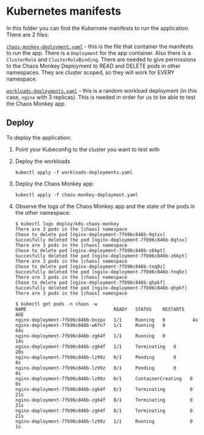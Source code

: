 # Kubernetes manifests

In this folder you can find the Kubernete manifests to run the application.
There are 2 files:

[`chaos-monkey-deployment.yaml`](./chaos-monkey-deployment.yaml) - this is the file that container the manifests to run the app.
There is a `Deployment` for the app container.
Also there is a `ClusterRole` and `ClusterRoleBinding`.
There are needed to give permissions to the Chaos Monkey Deployment to READ and DELETE pods in other namespaces.
They are cluster scoped, so they will work for EVERY namespace.

[`workloads-deployments.yaml`](./workloads-deployments.yaml) - this is a random workload deployment (in this case, `nginx` with 3 replicas).
This is needed in order for us to be able to test the Chaos Monkey app.

## Deploy

To deploy the application:

1. Point your Kubeconfig to the cluster you want to test with

2. Deploy the workloads

    ```shell
    kubectl apply -f workloads-deployments.yaml
    ```

3. Deploy the Chaos Monkey app:

    ```shell
    kubectl apply -f chaos-monkey-deployment.yaml
    ```

4. Observe the logs of the Chaos Monkey app and the state of the pods in the other namespace:

    ```shell
    $ kubectl logs deploy/k8s-chaos-monkey
    There are 3 pods in the [chaos] namespace
    Chose to delete pod [nginx-deployment-7fb96c846b-9qtxx]
    Succesfully deleted the pod [nginx-deployment-7fb96c846b-9qtxx]
    There are 3 pods in the [chaos] namespace
    Chose to delete pod [nginx-deployment-7fb96c846b-z6kpt]
    Succesfully deleted the pod [nginx-deployment-7fb96c846b-z6kpt]
    There are 3 pods in the [chaos] namespace
    Chose to delete pod [nginx-deployment-7fb96c846b-tnq9z]
    Succesfully deleted the pod [nginx-deployment-7fb96c846b-tnq9z]
    There are 3 pods in the [chaos] namespace
    Chose to delete pod [nginx-deployment-7fb96c846b-qhpkf]
    Succesfully deleted the pod [nginx-deployment-7fb96c846b-qhpkf]
    There are 3 pods in the [chaos] namespace
    ```

    ```shell
    $ kubectl get pods -n chaos -w
    NAME                                READY   STATUS    RESTARTS   AGE
    nginx-deployment-7fb96c846b-bnzpx   1/1     Running   0          4s
    nginx-deployment-7fb96c846b-w6fn7   1/1     Running   0          64s
    nginx-deployment-7fb96c846b-zg64f   1/1     Running   0          14s
    nginx-deployment-7fb96c846b-zg64f   1/1     Terminating   0          20s
    nginx-deployment-7fb96c846b-lz99z   0/1     Pending       0          0s
    nginx-deployment-7fb96c846b-lz99z   0/1     Pending       0          0s
    nginx-deployment-7fb96c846b-lz99z   0/1     ContainerCreating   0          0s
    nginx-deployment-7fb96c846b-zg64f   0/1     Terminating         0          21s
    nginx-deployment-7fb96c846b-zg64f   0/1     Terminating         0          21s
    nginx-deployment-7fb96c846b-zg64f   0/1     Terminating         0          21s
    nginx-deployment-7fb96c846b-lz99z   1/1     Running             0          1s
    ```
